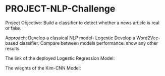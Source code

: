 # PROJECT-NLP-Challenge
Project Objective:
Build a classifier to detect whether a news article is real or fake.

Approach:
Develop a classical NLP model- Logestic
Develop a Word2Vec-based classifier.
Compare between models performance.
show any other results


The link of the deployed Logestic Regression Model:


The wieghts of the Kim-CNN Model:


